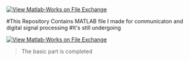 [![View Matlab-Works on File Exchange](https://www.mathworks.com/matlabcentral/images/matlab-file-exchange.svg)](https://www.mathworks.com/matlabcentral/fileexchange/91405-matlab-works)


#This Repository Contains MATLAB file I made for communicaton and digital signal processing 
#It's still undergoing

[![View Matlab-Works on File Exchange](https://www.mathworks.com/matlabcentral/images/matlab-file-exchange.svg)](https://www.mathworks.com/matlabcentral/fileexchange/91405-matlab-works)

>The basic part is completed
